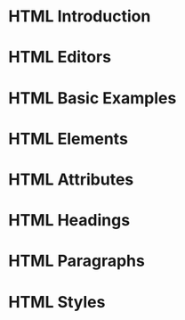 # HTML Introduction
# HTML Editors
# HTML Basic Examples
# HTML Elements
# HTML Attributes
# HTML Headings
# HTML Paragraphs
# HTML Styles
